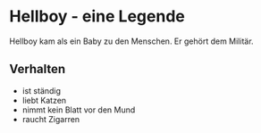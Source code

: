 # Hellboy - eine Legende 

Hellboy kam als ein Baby zu den Menschen. Er gehört dem Militär.

## Verhalten

* ist ständig
* liebt Katzen
* nimmt kein Blatt vor den Mund
* raucht Zigarren

